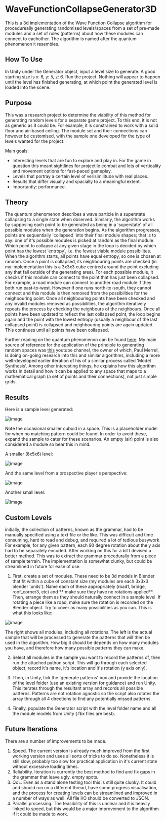 # WaveFunctionCollapseGenerator3D

This is a 3d implementation of the Wave Function Collapse algorithm for procedureally generating randomised levels/spaces from a set of pre-made modules and a set of rules (patterns) about how these modules can connect to eachother. The algorithm is named after the quantum phenomenon it resembles. 

## How To Use

In Unity under the Generator object, input a level size to generate. A good starting size is x: 6, y: 5, z: 6. Run the project. Nothing will appear to happen until the level has finished generating, at which point the generated level is loaded into the scene.

## Purpose

This was a research project to determine the viability of this method for generating random levels for a separate game project. To this end, it is not as generic as it could be. For example, it is constrained to work with a solid floor and air-based ceiling. The module set and their connections can however be customised, with the sample one developed for the type of levels wanted for the project.

Main goals:
- Interesting levels that are fun to explore and play in. For the game in question this meant sightlines for projectile combat and lots of verticality and movement options for fast-paced gameplay.
- Levels that portray a certain level of verisimilitude with real places.
- Results that differ visually and spacially to a meaningful extent.
- Importantly: performance.

## Theory

The quantum phenomenon describes a wave particle in a superstate collapsing to a single state when observed. Similarly, the algorithm works by supposing each point to be generated as being in a 'superstate' of all possible modules when the generation begins. As the algorithm progresses, points are sequentially 'collapsed' into their final module shapes; that is to say: one of it's possible modules is picked at random as the final module. Which point to collapse at any given stage in the loop is decided by which point has the lowest 'entropy', i.e. the fewest viable module possibilites. When the algorithm starts, all points have equal entropy, so one is chosen at random.
Once a point is collapsed, its neighbouring points are checked (in my implementation this is a 3x3x3 cube centred around the point excluding any that fall outside of the generating area). For each possible module, it checks if this module can connect to the point that has just been collapsed. For example, a road module can connect to another road module if they both run east-to-west. However if one runs north-to-south, they cannot connect and this module is then removed from the possibilities for the neighbouring point. Once all neighbouring points have been checked and any invalid modules removed as possibilities, the algorithm iteratively repeats the process by checking the neighbours of the neighbours.
Once all points have been updated to reflect the last collapsed point, the loop begins again and the point with the lowest entropy (usually a neighbour of the last collapsed point) is collapsed and neighbouring points are again updated. This continues until all points have been collapsed.

Further reading on the quantum phenomenon can be found [here](https://en.wikipedia.org/wiki/Wave_function_collapse). My main source of reference for the application of the principle to generating random spaces was [this](https://www.youtube.com/@PaulMerrellResearch) youtube channel, the owner of which, Paul Merrell, is doing on-going research into this and similar algorithms, including a more well-developed earlier iteration of his of a similar process called 'Model Synthesis'. Among other interesting things, he explains how this algorithm works in detail and how it can be applied to any space that maps to a mathematical graph (a set of points and their connections), not just simple grids.

## Results

Here is a sample level generated:

![image](https://github.com/user-attachments/assets/75943a04-229d-4fb1-b713-96f3cceee979)

Note the occasional smaller cuboid in a space. This is a placeholder model for when no matching pattern could be found. In order to avoid these, expand the sample to cater for these scenarios. An empty (air) point is also considered a module so bear this in mind.

A smaller (6x5x6) level:

![image](https://github.com/user-attachments/assets/46a76d96-77ca-46a8-9781-2d51321450ff)

And the same level from a prospective player's perspective:

![image](https://github.com/user-attachments/assets/5b71c5bc-2993-4fec-a2ce-8610684ee8f3)

Another small level:

![image](https://github.com/user-attachments/assets/f5e7fdce-d404-4066-ae4c-74ca70974abc)

## Custom Levels

initially, the collection of patterns, known as the grammar, had to be manually specified using a text file or the like. This was difficult and time consuming, hard to read and debug, and required a lot of tedious busywork. For example, for any given pattern, each 90 degree rotation about the y axis had to be separately encoded.
After working on this for a bit I devised a better method. This was to extract the grammar procedurally from a piece of sample terrain. The implementation is somewhat clunky, but could be streamlined in future for ease of use.

1. First, create a set of modules. These need to be 3d models in Blender that fit within a cube of constant size (my modules are each 3x3x3 blender 'units'). Name each of these appropriately (road1, bridge, roof_corner3, etc) and ** make sure they have no rotations applied**. Then, arrange them as they should naturally connect in a sample level. If rotating a piece like a road, make sure the rotation is recorded on the Blender object. Try to cover as many possibilities as you can. 
This is what this looks like:

![image](https://github.com/user-attachments/assets/a87a2252-c5b9-4949-8080-729df2a9796a)

The right shows all modules, including all rotations. The left is the actual sample that will be processed to generate the patterns that will then be used in the algorithm. How big it should be depends on how many modules you have, and therefore how many possible patterns they can make.

2. Select all modules in the sample you want to record the patterns of, then run the attached python script. This will go through each selected object, record it's name, it's location and it's rotation (y axis only).
  
3. Then, in Unity, tick the 'generate patterns' box and provide the location of the level folder (use an existing version for guidance) and run Unity. This iterates through the resultant array and records all possible patterns. Patterns are not rotation agnostic so the script also rotates the array through all 4 directions to find any potentially missed patterns.

4. Finally, populate the Generator script with the level folder name and all the module models from Unity (.fbx files are best).

## Future Iterations

There are a number of improvements to be made.

1. Speed. The current version is already much improved from the first working version and uses all sorts of tricks to do so. Nonetheless it is still slow, probably too slow for practical application in it's current state without excessive loading times.
2. Reliability. Iteration is currently the best method to find and fix gaps in the grammar that leave ugly, empty spots.
3. QoL. Even as a stand alone testing tool this is still quite clunky. It could and should run on a different thread, have some progress visualisation, and the process for creating levels can be streamlined and improved in a number of ways as well. All file I/O should be converted to JSON.
4. Parallel processing. The feasibility of this is unclear and it is heavily linked to speed, but this would be a major improvement to the algorithm if it could be made to work.
